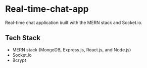 # Real-time-chat-app
Real-time chat application built with the MERN stack and Socket.io. 

## Tech Stack
- MERN stack (MongoDB, Express.js, React.js, and Node.js)
- Socket.io
- Bcrypt



